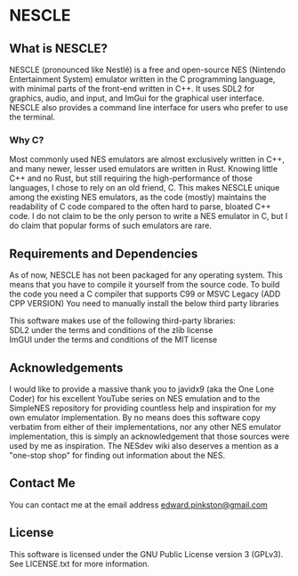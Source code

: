  # NESCLE
 ## What is NESCLE?
 NESCLE (pronounced like Nestlé) is a free and open-source NES (Nintendo Entertainment System) emulator written
 in the C programming language, with minimal parts of the front-end written in C++. It uses SDL2 for graphics, audio,
 and input, and ImGui for the graphical user interface. NESCLE also provides a command line interface for users
 who prefer to use the terminal.
 
 ### Why C?
 Most commonly used NES emulators are almost exclusively written in C++, and many newer, lesser used emulators are
 written in Rust. Knowing little C++ and no Rust, but still requiring the high-performance of those languages,
 I chose to rely on an old friend, C. This makes NESCLE unique among the existing NES emulators, as the code (mostly)
 maintains the readability of C code compared to the often hard to parse, bloated C++ code. I do not claim to be the
 only person to write a NES emulator in C, but I do claim that popular forms of such emulators are rare.
 
 ## Requirements and Dependencies
 As of now, NESCLE has not been packaged for any operating system. This means that you have to compile it yourself from the source code.
 To build the code you need a C compiler that supports C99 or MSVC Legacy (ADD CPP VERSION)
 You need to manually install the below third party libraries  
 
 This software makes use of the following third-party libraries:  
 SDL2 under the terms and conditions of the zlib license  
 ImGUI under the terms and conditions of the MIT license  
 
 ## Acknowledgements
 I would like to provide a massive thank you to javidx9 (aka the One Lone Coder) for his excellent YouTube series
 on NES emulation and to the SimpleNES repository for providing countless help and inspiration for my own emulator
 implementation. By no means does this software copy verbatim from either of their implementations, nor any other
 NES emulator implementation, this is simply an acknowledgement that those sources were used by me as inspiration.
 The NESdev wiki also deserves a mention as a "one-stop shop" for finding out information about the NES.
 
 ## Contact Me
 You can contact me at the email address <edward.pinkston@gmail.com>
 
 ## License
 This software is licensed under the GNU Public License version 3 (GPLv3). See LICENSE.txt for more information.
 
